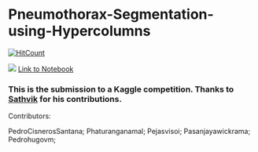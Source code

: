 # Pneumothorax-Segmentation-using-Hypercolumns
[![HitCount](http://hits.dwyl.io/ucalyptus/Pneumothorax-Segmentation-using-Hypercolumns.svg)](http://hits.dwyl.io/ucalyptus/Pneumothorax-Segmentation-using-Hypercolumns)


![](http://ucalyptus.github.io/Pneumothorax-Segmentation-using-Hypercolumns/Hypercolumns1.png)
[Link to Notebook](http://nbviewer.ipython.org/urls/raw.github.com/ucalyptus/Pneumothorax-Segmentation-using-Hypercolumns/master/hypercolumns-pneumothorax-fastai.ipynb)
### This is the submission to a Kaggle competition. Thanks to [Sathvik](https://www.kaggle.com/sathvikpai) for his contributions.


Contributors:

PedroCisnerosSantana;
Phaturanganamal;
Pejasvisoi;
Pasanjayawickrama;
Pedrohugovm;
